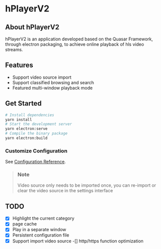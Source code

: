 # hPlayerV2

## About hPlayerV2

hPlayerV2 is an application developed based on the Quasar Framework, through electron packaging, to achieve online playback of hls video streams.
## Features

+ Support video source import
+ Support classified browsing and search
+ Featured multi-window playback mode

## Get Started

```bash
# Install dependencies
yarn install
# Start the development server
yarn electron:serve
# Compile the binary package
yarn electron:build
```

### Customize Configuration

See [Configuration Reference](https://quasar.dev/quasar-cli/quasar-conf-js).

> ### Note
>
> Video source only needs to be imported once, you can re-import or clear the video source in the settings interface

## TODO

-[x] Highlight the current category
-[x] page cache
-[x] Play in a separate window
-[x] Persistent configuration file
-[x] Support import video source
-[] http/https function optimization
